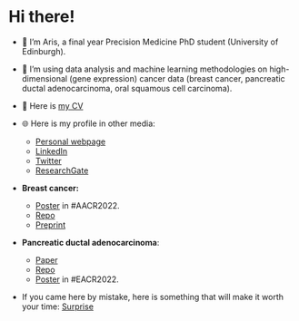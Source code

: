 # Hi there!

- 👋 I’m Aris, a final year Precision Medicine PhD student (University of Edinburgh).
- 👀 I’m using data analysis and machine learning methodologies on high-dimensional (gene expression) cancer data (breast cancer, pancreatic ductal adenocarcinoma, oral squamous cell carcinoma).
- 📝 Here is <a href="https://github.com/sionaris/sionaris/raw/main/Aristeidis_Sionakidis_CV.pdf" target="_blank">my CV</a>
- 🌐 Here is my profile in other media:
  - [Personal webpage](https://www.ed.ac.uk/profile/aristeidis-sionakidis)
  - [LinkedIn](https://www.linkedin.com/feed/)
  - [Twitter](https://twitter.com/sionakidis)
  - [ResearchGate](https://www.researchgate.net/profile/Aristeidis-Sionakidis)
 
- **Breast cancer:**
   - [Poster](https://www.researchgate.net/publication/360602101_ASionakidis_AACR2022_Poster) in #AACR2022.
   - [Repo](https://github.com/sionaris/bc_ml_pub)
   - [Preprint](https://www.researchsquare.com/article/rs-2771576/v1)

- **Pancreatic ductal adenocarcinoma**:
  - [Paper](https://doi.org/10.1002/ctd2.248)
  - [Repo](https://github.com/lalagkaspn/pdac_omics/tree/main)
  - [Poster](https://www.researchgate.net/publication/361613709_EACR22-0870_Identification_of_deregulated_gene_expression_across_all_stages_of_Pancreatic_Ductal_Adenocarcinoma_as_a_platform_to_develop_pharmacogenomics_biomarkers_for_early_diagnosis_and_therapy) in #EACR2022.

- If you came here by mistake, here is something that will make it worth your time: [Surprise](https://giphy.com/gifs/koodocanada-koodoraf-29MIbJC4aRAFOafBiP/fullscreen)
<!---
sionaris/sionaris is a ✨ special ✨ repository because its `README.md` (this file) appears on your GitHub profile.
You can click the Preview link to take a look at your changes.
--->

